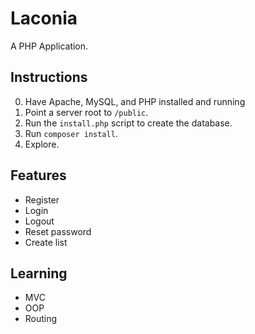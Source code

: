# Laconia

A PHP Application.

## Instructions

0. Have Apache, MySQL, and PHP installed and running
1. Point a server root to `/public`.
2. Run the `install.php` script to create the database.
3. Run `composer install`.
4. Explore.

## Features

- Register
- Login
- Logout
- Reset password
- Create list

## Learning

- MVC
- OOP
- Routing